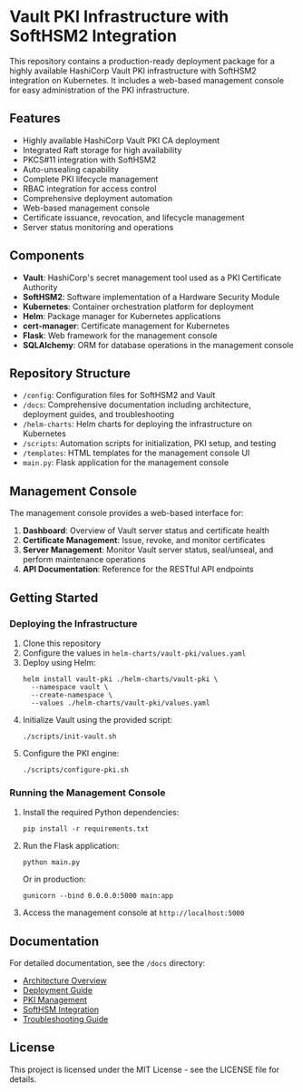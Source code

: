 # Vault PKI Infrastructure with SoftHSM2 Integration

This repository contains a production-ready deployment package for a highly available HashiCorp Vault PKI infrastructure with SoftHSM2 integration on Kubernetes. It includes a web-based management console for easy administration of the PKI infrastructure.

## Features

- Highly available HashiCorp Vault PKI CA deployment
- Integrated Raft storage for high availability
- PKCS#11 integration with SoftHSM2
- Auto-unsealing capability
- Complete PKI lifecycle management
- RBAC integration for access control
- Comprehensive deployment automation
- Web-based management console
- Certificate issuance, revocation, and lifecycle management
- Server status monitoring and operations

## Components

- **Vault**: HashiCorp's secret management tool used as a PKI Certificate Authority
- **SoftHSM2**: Software implementation of a Hardware Security Module
- **Kubernetes**: Container orchestration platform for deployment
- **Helm**: Package manager for Kubernetes applications
- **cert-manager**: Certificate management for Kubernetes
- **Flask**: Web framework for the management console
- **SQLAlchemy**: ORM for database operations in the management console

## Repository Structure

- `/config`: Configuration files for SoftHSM2 and Vault
- `/docs`: Comprehensive documentation including architecture, deployment guides, and troubleshooting
- `/helm-charts`: Helm charts for deploying the infrastructure on Kubernetes
- `/scripts`: Automation scripts for initialization, PKI setup, and testing
- `/templates`: HTML templates for the management console UI
- `main.py`: Flask application for the management console

## Management Console

The management console provides a web-based interface for:

1. **Dashboard**: Overview of Vault server status and certificate health
2. **Certificate Management**: Issue, revoke, and monitor certificates
3. **Server Management**: Monitor Vault server status, seal/unseal, and perform maintenance operations
4. **API Documentation**: Reference for the RESTful API endpoints

## Getting Started

### Deploying the Infrastructure

1. Clone this repository
2. Configure the values in `helm-charts/vault-pki/values.yaml`
3. Deploy using Helm:
   ```
   helm install vault-pki ./helm-charts/vault-pki \
     --namespace vault \
     --create-namespace \
     --values ./helm-charts/vault-pki/values.yaml
   ```
4. Initialize Vault using the provided script:
   ```
   ./scripts/init-vault.sh
   ```
5. Configure the PKI engine:
   ```
   ./scripts/configure-pki.sh
   ```

### Running the Management Console

1. Install the required Python dependencies:
   ```
   pip install -r requirements.txt
   ```
2. Run the Flask application:
   ```
   python main.py
   ```
   Or in production:
   ```
   gunicorn --bind 0.0.0.0:5000 main:app
   ```
3. Access the management console at `http://localhost:5000`

## Documentation

For detailed documentation, see the `/docs` directory:

- [Architecture Overview](docs/architecture.md)
- [Deployment Guide](docs/deployment-guide.md)
- [PKI Management](docs/pki-management.md)
- [SoftHSM Integration](docs/softhsm-integration.md)
- [Troubleshooting Guide](docs/troubleshooting.md)

## License

This project is licensed under the MIT License - see the LICENSE file for details.

